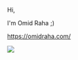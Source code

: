

Hi,

I'm Omid Raha ;)

https://omidraha.com/

![](https://komarev.com/ghpvc/?username=omidraha&label=>&style=flat-square&color=000000)
